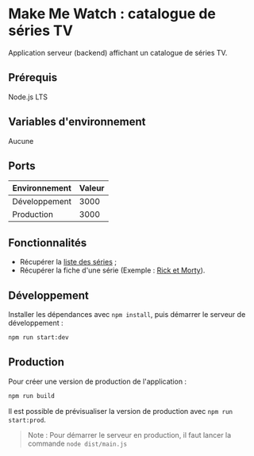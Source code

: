 # Make Me Watch : catalogue de séries TV

Application serveur (backend) affichant un catalogue de séries TV.

## Prérequis

Node.js LTS

## Variables d'environnement

Aucune

## Ports

| Environnement | Valeur |
| ------------- | ------ |
| Développement | 3000   |
| Production    | 3000   |

## Fonctionnalités

- Récupérer la [liste des séries](http://localhost:3000/tv-shows) ;
- Récupérer la fiche d'une série (Exemple : [Rick et Morty](http://localhost:3000/tv-shows/216)).

## Développement

Installer les dépendances avec `npm install`, puis démarrer le serveur de développement :

```bash
npm run start:dev
```

## Production

Pour créer une version de production de l'application :

```bash
npm run build
```

Il est possible de prévisualiser la version de production avec `npm run start:prod`.

> Note : Pour démarrer le serveur en production, il faut lancer la commande `node dist/main.js`
